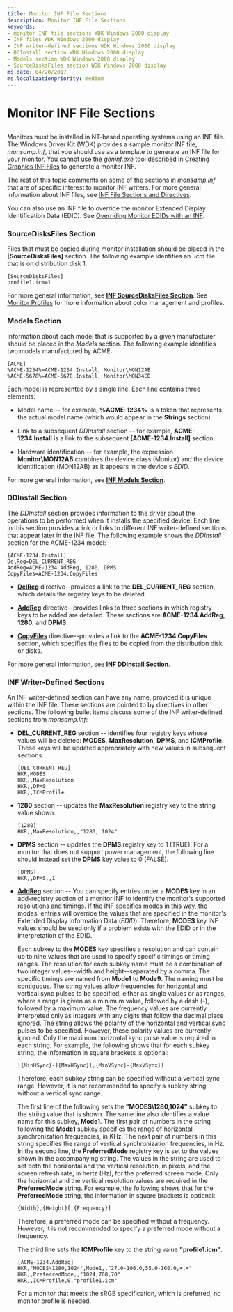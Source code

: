 ```yaml
---
title: Monitor INF File Sections
description: Monitor INF File Sections
keywords:
- monitor INF file sections WDK Windows 2000 display
- INF files WDK Windows 2000 display
- INF writer-defined sections WDK Windows 2000 display
- DDInstall section WDK Windows 2000 display
- Models section WDK Windows 2000 display
- SourceDisksFiles section WDK Windows 2000 display
ms.date: 04/20/2017
ms.localizationpriority: medium
---
```


# Monitor INF File Sections


## <span id="ddk_monitor_inf_file_sections_gg"></span><span id="DDK_MONITOR_INF_FILE_SECTIONS_GG"></span>


Monitors must be installed in NT-based operating systems using an INF file. The Windows Driver Kit (WDK) provides a sample monitor INF file, *monsamp.inf*, that you should use as a template to generate an INF file for your monitor. You cannot use the *geninf.exe* tool described in [Creating Graphics INF Files](creating-graphics-inf-files.md) to generate a monitor INF.

The rest of this topic comments on some of the sections in *monsamp.inf* that are of specific interest to monitor INF writers. For more general information about INF files, see [INF File Sections and Directives](../install/index.md).

You can also use an INF file to override the monitor Extended Display Identification Data (EDID). See [Overriding Monitor EDIDs with an INF](overriding-monitor-edids.md).

### <span id="SourceDisksFiles_Section"></span><span id="sourcedisksfiles_section"></span><span id="SOURCEDISKSFILES_SECTION"></span>SourceDisksFiles Section

Files that must be copied during monitor installation should be placed in the **\[SourceDisksFiles\]** section. The following example identifies an .*icm* file that is on distribution disk 1.

```inf
[SourceDisksFiles]
profile1.icm=1
```

For more general information, see [**INF SourceDisksFiles Section**](../install/inf-sourcedisksfiles-section.md). See [Monitor Profiles](monitor-profiles.md) for more information about color management and profiles.

### <span id="Models_Section"></span><span id="models_section"></span><span id="MODELS_SECTION"></span>Models Section

Information about each model that is supported by a given manufacturer should be placed in the *Models* section. The following example identifies two models manufactured by ACME:

```inf
[ACME]
%ACME-1234%=ACME-1234.Install, Monitor\MON12AB
%ACME-5678%=ACME-5678.Install, Monitor\MON34CD
```

Each model is represented by a single line. Each line contains three elements:

-   Model name -- for example, **%ACME-1234%** is a token that represents the actual model name (which would appear in the **Strings** section).

-   Link to a subsequent *DDInstall* section -- for example, **ACME-1234.Install** is a link to the subsequent **\[ACME-1234.Install\]** section.

-   Hardware identification -- for example, the expression **Monitor\\MON12AB** combines the device class (Monitor) and the device identification (MON12AB) as it appears in the device's *EDID*.

For more general information, see [**INF Models Section**](../install/inf-models-section.md).

### <span id="DDInstall_Section"></span><span id="ddinstall_section"></span><span id="DDINSTALL_SECTION"></span>DDInstall Section

The *DDInstall* section provides information to the driver about the operations to be performed when it installs the specified device. Each line in this section provides a link or links to different INF writer-defined sections that appear later in the INF file. The following example shows the *DDInstall* section for the ACME-1234 model:

```inf
[ACME-1234.Install]
DelReg=DEL_CURRENT_REG
AddReg=ACME-1234.AddReg, 1280, DPMS
CopyFiles=ACME-1234.CopyFiles
```

-   [**DelReg**](../install/inf-delreg-directive.md) directive--provides a link to the **DEL\_CURRENT\_REG** section, which details the registry keys to be deleted.

-   [**AddReg**](../install/inf-addreg-directive.md) directive--provides links to three sections in which registry keys to be added are detailed. These sections are **ACME-1234.AddReg**, **1280**, and **DPMS**.

-   [**CopyFiles**](../install/inf-copyfiles-directive.md) directive--provides a link to the **ACME-1234.CopyFiles** section, which specifies the files to be copied from the distribution disk or disks.

For more general information, see [**INF DDInstall Section**](../install/inf-ddinstall-section.md).

### <span id="INF_Writer-Defined_Sections"></span><span id="inf_writer-defined_sections"></span><span id="INF_WRITER-DEFINED_SECTIONS"></span>INF Writer-Defined Sections

An INF writer-defined section can have any name, provided it is unique within the INF file. These sections are pointed to by directives in other sections. The following bullet items discuss some of the INF writer-defined sections from *monsamp.inf*:

-   **DEL\_CURRENT\_REG** section -- identifies four registry keys whose values will be deleted: **MODES**, **MaxResolution**, **DPMS**, and **ICMProfile**. These keys will be updated appropriately with new values in subsequent sections.

    ```inf
    [DEL_CURRENT_REG]
    HKR,MODES
    HKR,,MaxResolution
    HKR,,DPMS
    HKR,,ICMProfile
    ```

-   **1280** section -- updates the **MaxResolution** registry key to the string value shown.

    ```inf
    [1280]
    HKR,,MaxResolution,,"1280, 1024"
    ```

-   **DPMS** section -- updates the **DPMS** registry key to 1 (TRUE). For a monitor that does not support power management, the following line should instead set the **DPMS** key value to 0 (FALSE).

    ```inf
    [DPMS]
    HKR,,DPMS,,1
    ```

-   [**AddReg**](../install/inf-addreg-directive.md) section -- You can specify entries under a **MODES** key in an add-registry section of a monitor INF to identify the monitor's supported resolutions and timings. If the INF specifies modes in this way, the modes' entries will override the values that are specified in the monitor's Extended Display Information Data (*EDID*). Therefore, **MODES** key INF values should be used only if a problem exists with the EDID or in the interpretation of the EDID.

    Each subkey to the **MODES** key specifies a resolution and can contain up to nine values that are used to specify specific timings or timing ranges. The resolution for each subkey name must be a combination of two integer values--width and height--separated by a comma. The specific timings are named from **Mode1** to **Mode9**. The naming must be contiguous. The string values allow frequencies for horizontal and vertical sync pulses to be specified, either as single values or as ranges, where a range is given as a minimum value, followed by a dash (-), followed by a maximum value. The frequency values are currently interpreted only as integers with any digits that follow the decimal place ignored. The string allows the polarity of the horizontal and vertical sync pulses to be specified. However, these polarity values are currently ignored. Only the maximum horizontal sync pulse value is required in each string. For example, the following shows that for each subkey string, the information in square brackets is optional:

    ```inf
    [{MinHSync}-]{MaxHSync}[,{MinVSync}-{MaxVSynx}] 
    ```

    Therefore, each subkey string can be specified without a vertical sync range. However, it is not recommended to specify a subkey string without a vertical sync range.

    The first line of the following sets the **"MODES\\1280,1024"** subkey to the string value that is shown. The same line also identifies a value name for this subkey, **Mode1**. The first pair of numbers in the string following the **Mode1** subkey specifies the range of horizontal synchronization frequencies, in KHz. The next pair of numbers in this string specifies the range of vertical synchronization frequencies, in Hz. In the second line, the **PreferredMode** registry key is set to the values shown in the accompanying string. The values in the string are used to set both the horizontal and the vertical resolution, in pixels, and the screen refresh rate, in hertz (Hz), for the preferred screen mode. Only the horizontal and the vertical resolution values are required in the **PreferredMode** string. For example, the following shows that for the **PreferredMode** string, the information in square brackets is optional:

    ```inf
    {Width},{Height}[,{Frequency}]
    ```

    Therefore, a preferred mode can be specified without a frequency. However, it is not recommended to specify a preferred mode without a frequency.

    The third line sets the **ICMProfile** key to the string value **"profile1.icm"**.

    ```inf
    [ACME-1234.AddReg]
    HKR,"MODES\1280,1024",Mode1,,"27.0-106.0,55.0-160.0,+,+"
    HKR,,PreferredMode,,"1024,768,70"
    HKR,,ICMProfile,0,"profile1.icm"
    ```

    For a monitor that meets the sRGB specification, which is preferred, no monitor profile is needed.
